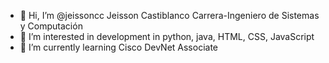 - 👋 Hi, I’m @jeissoncc Jeisson Castiblanco Carrera-Ingeniero de Sistemas y Computación 
- 👀 I’m interested in development in python, java, HTML, CSS, JavaScript
- 🌱 I’m currently learning Cisco DevNet Associate

<!---
jeissoncc/jeissoncc is a ✨ special ✨ repository because its `README.md` (this file) appears on your GitHub profile.
You can click the Preview link to take a look at your changes.
--->
